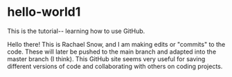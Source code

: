# hello-world1
This is the tutorial-- learning how to use GitHub.

Hello there! This is Rachael Snow, and I am making edits or "commits" to the code. These will later be pushed to the main branch and adapted into the master branch (I think). This GitHub site seems very useful for saving different versions of code and collaborating with others on coding projects.
